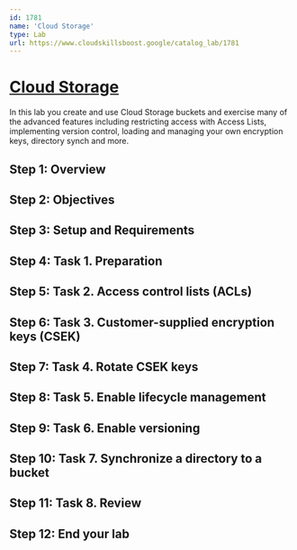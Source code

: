 ```yaml
---
id: 1781
name: 'Cloud Storage'
type: Lab
url: https://www.cloudskillsboost.google/catalog_lab/1781
---
```


# [Cloud Storage](https://www.cloudskillsboost.google/catalog_lab/1781)

In this lab you create and use Cloud Storage buckets and exercise many of the advanced features including restricting access with Access Lists, implementing version control, loading and managing your own encryption keys, directory synch and more.

## Step 1: Overview

## Step 2: Objectives

## Step 3: Setup and Requirements

## Step 4: Task 1. Preparation

## Step 5: Task 2. Access control lists (ACLs)

## Step 6: Task 3. Customer-supplied encryption keys (CSEK)

## Step 7: Task 4. Rotate CSEK keys

## Step 8: Task 5. Enable lifecycle management

## Step 9: Task 6. Enable versioning

## Step 10: Task 7. Synchronize a directory to a bucket

## Step 11: Task 8. Review

## Step 12: End your lab
